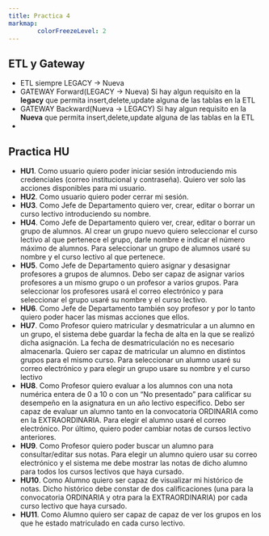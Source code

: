 ```yaml
---
title: Practica 4
markmap:
        colorFreezeLevel: 2
---
```


## ETL y Gateway
- ETL siempre LEGACY -> Nueva
- GATEWAY Forward(LEGACY -> Nueva)
Si hay algun requisito en la **legacy** que permita insert,delete,update alguna de las tablas en la ETL
- GATEWAY Backward(Nueva -> LEGACY)
Si hay algun requisito en la **Nueva** que permita insert,delete,update alguna de las tablas en la ETL
- 


## Practica HU
- **HU1**. Como usuario quiero poder iniciar sesión introduciendo mis credenciales (correo institucional y
contraseña). Quiero ver solo las acciones disponibles para mi usuario.
- **HU2**. Como usuario quiero poder cerrar mi sesión.
- **HU3**. Como Jefe de Departamento quiero ver, crear, editar o borrar un curso lectivo introduciendo su
nombre.
- **HU4**. Como Jefe de Departamento quiero ver, crear, editar o borrar un grupo de alumnos. Al crear un grupo
nuevo quiero seleccionar el curso lectivo al que pertenece el grupo, darle nombre e indicar el número máximo
de alumnos. Para seleccionar un grupo de alumnos usaré su nombre y el curso lectivo al que pertenece.
- **HU5**. Como Jefe de Departamento quiero asignar y desasignar profesores a grupos de alumnos. Debo ser
capaz de asignar varios profesores a un mismo grupo o un profesor a varios grupos. Para seleccionar los
profesores usará el correo electrónico y para seleccionar el grupo usaré su nombre y el curso lectivo.
- **HU6**. Como Jefe de Departamento también soy profesor y por lo tanto quiero poder hacer las mismas
acciones que ellos.
- **HU7**. Como Profesor quiero matricular y desmatricular a un alumno en un grupo, el sistema debe guardar la
fecha de alta en la que se realizó dicha asignación. La fecha de desmatriculación no es necesario almacenarla.
Quiero ser capaz de matricular un alumno en distintos grupos para el mismo curso. Para seleccionar un alumno
usaré su correo electrónico y para elegir un grupo usare su nombre y el curso lectivo
- **HU8**. Como Profesor quiero evaluar a los alumnos con una nota numérica entera de 0 a 10 o con un “No
presentado” para calificar su desempeño en la asignatura en un año lectivo especifico. Debo ser capaz de
evaluar un alumno tanto en la convocatoria ORDINARIA como en la EXTRAORDINARIA. Para elegir el alumno
usaré el correo electrónico. Por último, quiero poder cambiar notas de cursos lectivo anteriores.
- **HU9**. Como Profesor quiero poder buscar un alumno para consultar/editar sus notas. Para elegir un alumno
quiero usar su correo electrónico y el sistema me debe mostrar las notas de dicho alumno para todos los cursos
lectivos que haya cursado.
- **HU10**. Como Alumno quiero ser capaz de visualizar mi histórico de notas. Dicho histórico debe constar de dos
calificaciones (una para la convocatoria ORDINARIA y otra para la EXTRAORDINARIA) por cada curso lectivo que
haya cursado.
- **HU11**. Como Alumno quiero ser capaz de capaz de ver los grupos en los que he estado matriculado en cada
curso lectivo.

